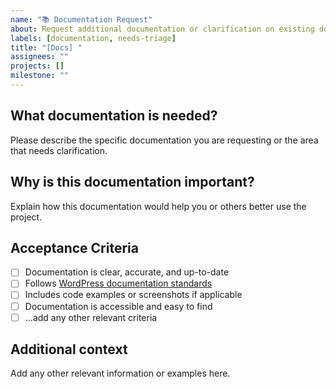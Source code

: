 ```yaml
---
name: "📚 Documentation Request"
about: Request additional documentation or clarification on existing documentation for this WordPress project
labels: [documentation, needs-triage]
title: "[Docs] "
assignees: ""
projects: []
milestone: ""
---
```


## What documentation is needed?

Please describe the specific documentation you are requesting or the area that needs clarification.

## Why is this documentation important?

Explain how this documentation would help you or others better use the project.

## Acceptance Criteria

- [ ] Documentation is clear, accurate, and up-to-date
- [ ] Follows [WordPress documentation standards](https://developer.wordpress.org/coding-standards/inline-documentation/)
- [ ] Includes code examples or screenshots if applicable
- [ ] Documentation is accessible and easy to find
- [ ] ...add any other relevant criteria

## Additional context

Add any other relevant information or examples here.
